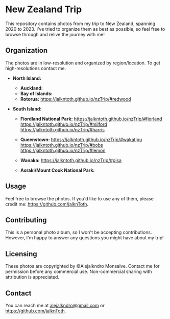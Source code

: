 # New Zealand Trip

This repository contains photos from my trip to New Zealand, spanning 2020 to 2023.  I've tried to organize them as best as possible, so feel free to browse through and relive the journey with me!

## Organization

The photos are in low-resolution and organized by region/location. To get high-resolutions contact me.

* **North Island:**
    * **Auckland:** 
    * **Bay of Islands:** 
    * **Rotorua:** https://jalkntoth.github.io/nzTrip/#redwood

* **South Island:**
    * **Fiordland National Park:** 
    https://jalkntoth.github.io/nzTrip/#fiorland
    https://jalkntoth.github.io/nzTrip/#milford
    https://jalkntoth.github.io/nzTrip/#harris

    * **Queenstown:** 
    https://jalkntoth.github.io/nzTrip/#wakatipu
    https://jalkntoth.github.io/nzTrip/#bobs
    https://jalkntoth.github.io/nzTrip/#lemon
    * **Wanaka:** 
    https://jalkntoth.github.io/nzTrip/#pisa
    * **Aoraki/Mount Cook National Park:** 

## Usage

Feel free to browse the photos.  If you'd like to use any of them, please credit me: https://github.com/jalknToth.

## Contributing

This is a personal photo album, so I won't be accepting contributions.  However, I'm happy to answer any questions you might have about my trip!

## Licensing

These photos are copyrighted by ©Alejalkndro Monsalve.  Contact me for permission before any commercial use.  Non-commercial sharing with attribution is appreciated.

## Contact

You can reach me at alejalkndro@gmail.com or https://github.com/jalknToth.
